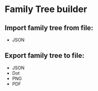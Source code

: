 # Family Tree builder


## Import family tree from file:
- JSON
## Export family tree to file:
- JSON
- Dot
- PNG
- PDF
